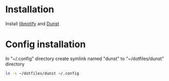 # Installation

Install [libnotify](https://archlinux.org/packages/extra/x86_64/libnotify/) and [Dunst](https://wiki.archlinux.org/title/Dunst)

# Config installation

In "\~/.config" directory create symlink named "dunst" to "~/dotfiles/dunst" directory

```sh
ln -s ~/dotfiles/dunst ~/.config
```
